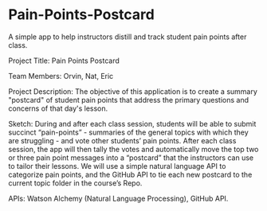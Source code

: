 # Pain-Points-Postcard
A simple app to help instructors distill and track student pain points after class.


Project Title: Pain Points Postcard


Team Members: Orvin, Nat, Eric


Project Description: The objective of this application is to create a summary "postcard" of student pain points that address the primary questions and concerns of that day's lesson.

Sketch: During and after each class session, students will be able to submit succinct “pain-points” - summaries of the general topics with which they are struggling - and vote other students’ pain points.  After each class session, the app will then tally the votes and automatically move the top two or three pain point messages into a “postcard” that the instructors can use to tailor their lessons.  We will use a simple natural language API to categorize pain points, and the GitHub API to tie each new postcard to the current topic folder in the course’s Repo.  


APIs: Watson Alchemy (Natural Language Processing), GitHub API.


